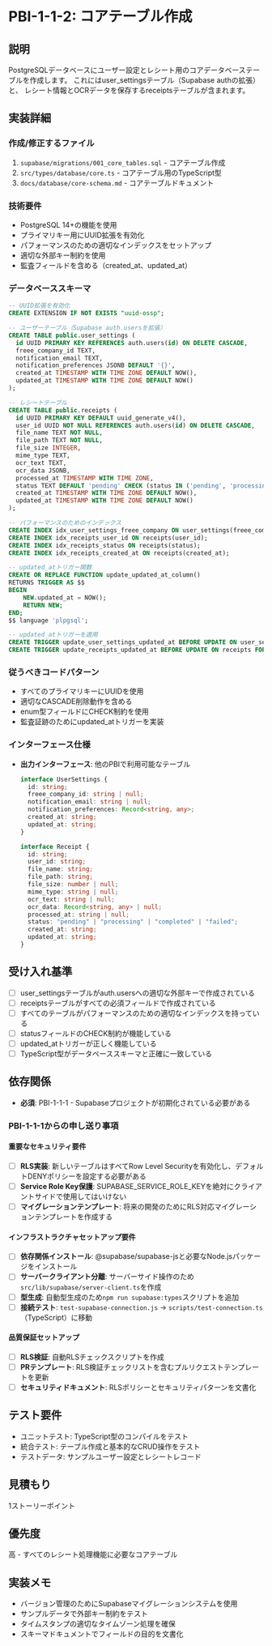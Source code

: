 # PBI-1-1-2: コアテーブル作成

## 説明

PostgreSQLデータベースにユーザー設定とレシート用のコアデータベーステーブルを作成します。
これにはuser_settingsテーブル（Supabase authの拡張）と、
レシート情報とOCRデータを保存するreceiptsテーブルが含まれます。

## 実装詳細

### 作成/修正するファイル

1. `supabase/migrations/001_core_tables.sql` - コアテーブル作成
2. `src/types/database/core.ts` - コアテーブル用のTypeScript型
3. `docs/database/core-schema.md` - コアテーブルドキュメント

### 技術要件

- PostgreSQL 14+の機能を使用
- プライマリキー用にUUID拡張を有効化
- パフォーマンスのための適切なインデックスをセットアップ
- 適切な外部キー制約を使用
- 監査フィールドを含める（created_at、updated_at）

### データベーススキーマ

```sql
-- UUID拡張を有効化
CREATE EXTENSION IF NOT EXISTS "uuid-ossp";

-- ユーザーテーブル（Supabase auth.usersを拡張）
CREATE TABLE public.user_settings (
  id UUID PRIMARY KEY REFERENCES auth.users(id) ON DELETE CASCADE,
  freee_company_id TEXT,
  notification_email TEXT,
  notification_preferences JSONB DEFAULT '{}',
  created_at TIMESTAMP WITH TIME ZONE DEFAULT NOW(),
  updated_at TIMESTAMP WITH TIME ZONE DEFAULT NOW()
);

-- レシートテーブル
CREATE TABLE public.receipts (
  id UUID PRIMARY KEY DEFAULT uuid_generate_v4(),
  user_id UUID NOT NULL REFERENCES auth.users(id) ON DELETE CASCADE,
  file_name TEXT NOT NULL,
  file_path TEXT NOT NULL,
  file_size INTEGER,
  mime_type TEXT,
  ocr_text TEXT,
  ocr_data JSONB,
  processed_at TIMESTAMP WITH TIME ZONE,
  status TEXT DEFAULT 'pending' CHECK (status IN ('pending', 'processing', 'completed', 'failed')),
  created_at TIMESTAMP WITH TIME ZONE DEFAULT NOW(),
  updated_at TIMESTAMP WITH TIME ZONE DEFAULT NOW()
);

-- パフォーマンスのためのインデックス
CREATE INDEX idx_user_settings_freee_company ON user_settings(freee_company_id);
CREATE INDEX idx_receipts_user_id ON receipts(user_id);
CREATE INDEX idx_receipts_status ON receipts(status);
CREATE INDEX idx_receipts_created_at ON receipts(created_at);

-- updated_atトリガー関数
CREATE OR REPLACE FUNCTION update_updated_at_column()
RETURNS TRIGGER AS $$
BEGIN
    NEW.updated_at = NOW();
    RETURN NEW;
END;
$$ language 'plpgsql';

-- updated_atトリガーを適用
CREATE TRIGGER update_user_settings_updated_at BEFORE UPDATE ON user_settings FOR EACH ROW EXECUTE FUNCTION update_updated_at_column();
CREATE TRIGGER update_receipts_updated_at BEFORE UPDATE ON receipts FOR EACH ROW EXECUTE FUNCTION update_updated_at_column();
```

### 従うべきコードパターン

- すべてのプライマリキーにUUIDを使用
- 適切なCASCADE削除動作を含める
- enum型フィールドにCHECK制約を使用
- 監査証跡のためにupdated_atトリガーを実装

### インターフェース仕様

- **出力インターフェース**: 他のPBIで利用可能なテーブル

  ```typescript
  interface UserSettings {
    id: string;
    freee_company_id: string | null;
    notification_email: string | null;
    notification_preferences: Record<string, any>;
    created_at: string;
    updated_at: string;
  }

  interface Receipt {
    id: string;
    user_id: string;
    file_name: string;
    file_path: string;
    file_size: number | null;
    mime_type: string | null;
    ocr_text: string | null;
    ocr_data: Record<string, any> | null;
    processed_at: string | null;
    status: "pending" | "processing" | "completed" | "failed";
    created_at: string;
    updated_at: string;
  }
  ```

## 受け入れ基準

- [ ] user_settingsテーブルがauth.usersへの適切な外部キーで作成されている
- [ ] receiptsテーブルがすべての必須フィールドで作成されている
- [ ] すべてのテーブルがパフォーマンスのための適切なインデックスを持っている
- [ ] statusフィールドのCHECK制約が機能している
- [ ] updated_atトリガーが正しく機能している
- [ ] TypeScript型がデータベーススキーマと正確に一致している

## 依存関係

- **必須**: PBI-1-1-1 - Supabaseプロジェクトが初期化されている必要がある

### PBI-1-1-1からの申し送り事項

#### 重要なセキュリティ要件
- [ ] **RLS実装**: 新しいテーブルはすべてRow Level Securityを有効化し、デフォルトDENYポリシーを設定する必要がある
- [ ] **Service Role Key保護**: SUPABASE_SERVICE_ROLE_KEYを絶対にクライアントサイドで使用してはいけない
- [ ] **マイグレーションテンプレート**: 将来の開発のためにRLS対応マイグレーションテンプレートを作成する

#### インフラストラクチャセットアップ要件
- [ ] **依存関係インストール**: @supabase/supabase-jsと必要なNode.jsパッケージをインストール
- [ ] **サーバークライアント分離**: サーバーサイド操作のため`src/lib/supabase/server-client.ts`を作成
- [ ] **型生成**: 自動型生成のため`npm run supabase:types`スクリプトを追加
- [ ] **接続テスト**: `test-supabase-connection.js` → `scripts/test-connection.ts`（TypeScript）に移動

#### 品質保証セットアップ
- [ ] **RLS検証**: 自動RLSチェックスクリプトを作成
- [ ] **PRテンプレート**: RLS検証チェックリストを含むプルリクエストテンプレートを更新
- [ ] **セキュリティドキュメント**: RLSポリシーとセキュリティパターンを文書化

## テスト要件

- ユニットテスト: TypeScript型のコンパイルをテスト
- 統合テスト: テーブル作成と基本的なCRUD操作をテスト
- テストデータ: サンプルユーザー設定とレシートレコード

## 見積もり

1ストーリーポイント

## 優先度

高 - すべてのレシート処理機能に必要なコアテーブル

## 実装メモ

- バージョン管理のためにSupabaseマイグレーションシステムを使用
- サンプルデータで外部キー制約をテスト
- タイムスタンプの適切なタイムゾーン処理を確保
- スキーマドキュメントでフィールドの目的を文書化
